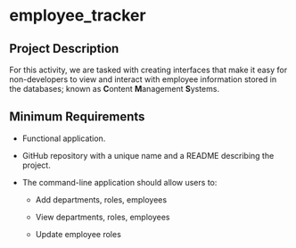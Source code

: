 # employee_tracker

## Project Description
For this activity, we are tasked with creating interfaces that make it easy for non-developers to view and interact with employee information stored in the databases; known as **C**ontent **M**anagement **S**ystems. 

## Minimum Requirements

* Functional application.

* GitHub repository with a unique name and a README describing the project.

* The command-line application should allow users to:

  * Add departments, roles, employees

  * View departments, roles, employees

  * Update employee roles


